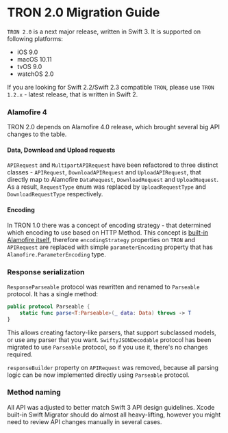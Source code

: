# TRON 2.0 Migration Guide

`TRON 2.0` is a next major release, written in Swift 3. It is supported on following platforms:

* iOS 9.0
* macOS 10.11
* tvOS 9.0
* watchOS 2.0

If you are looking for Swift 2.2/Swift 2.3 compatible `TRON`, please use `TRON 1.2.x` - latest release, that is written in Swift 2.

### Alamofire 4

TRON 2.0 depends on Alamofire 4.0 release, which brought several big API changes to the table.

#### Data, Download and Upload requests

`APIRequest` and `MultipartAPIRequest` have been refactored to three distinct classes - `APIRequest`, `DownloadAPIRequest` and `UploadAPIRequest`, that directly map to Alamofire `DataRequest`, `DownloadRequest` and `UploadRequest`. As a result, `RequestType` enum was replaced by `UploadRequestType` and `DownloadRequestType` respectively.

#### Encoding

In TRON 1.0 there was a concept of encoding strategy - that determined which encoding to use based on HTTP Method. This concept is [built-in Alamofire itself](https://github.com/Alamofire/Alamofire#parameter-encoding), therefore `encodingStrategy` properties on `TRON` and `APIRequest` are replaced with simple `parameterEncoding` property that has `Alamofire.ParameterEncoding` type.

### Response serialization

`ResponseParseable` protocol was rewritten and renamed to `Parseable` protocol. It has a single method:

```swift
public protocol Parseable {
    static func parse<T:Parseable>(_ data: Data) throws -> T
}
```

This allows creating factory-like parsers, that support subclassed models, or use any parser that you want. `SwiftyJSONDecodable` protocol has been migrated to use `Parseable` protocol, so if you use it, there's no changes required.

`responseBuilder` property on `APIRequest` was removed, because all parsing logic can be now implemented directly using `Parseable` protocol.

### Method naming

All API was adjusted to better match Swift 3 API design guidelines. Xcode built-in Swift Migrator should do almost all heavy-lifting, however you might need to review API changes manually in several cases.
